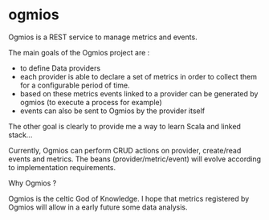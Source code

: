 ogmios
======

Ogmios is a REST service to manage metrics and events.

The main goals of the Ogmios project are :
- to define Data providers 
- each provider is able to declare a set of metrics in order to collect them for a configurable period of time.
- based on these metrics events linked to a provider can be generated by ogmios (to execute a process for example)
- events can also be sent to Ogmios by the provider itself

The other goal is clearly to provide me a way to learn Scala and linked stack...

Currently, Ogmios can perform CRUD actions on provider, create/read events and metrics.
The beans (provider/metric/event) will evolve according to implementation requirements.


Why Ogmios  ?

Ogmios is the celtic God of Knowledge. I hope that metrics registered by Ogmios will allow in a early future some data analysis.

